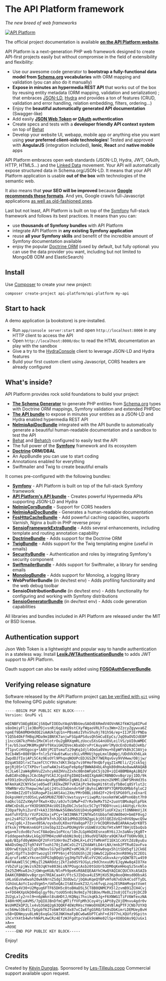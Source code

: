 The API Platform framework
==========================

*The new breed of web frameworks*

[![API Platform](https://api-platform.com/images/api-platform-logo.27a08537.png)](https://api-platform.com)

The official project documentation is available **[on the API Platform website][31]**.

API Platform is a next-generation PHP web framework designed to create
API-first projects easily but without compromise in the field of extensibility and
flexibility:

* Use our awesome code generator to **bootstrap a fully-functional data model from
  [Schema.org][8] vocabularies** with ORM mapping and validation (you can also do
  it manually)
* **Expose in minutes an hypermedia REST API** that works out of the box by reusing
  entity metadata (ORM mapping, validation and serialization) ; that embraces [JSON-LD][1],
  [Hydra][2] and provides a ton of features (CRUD, validation and error handling,
  relation embedding, filters, ordering...)
* Enjoy the **beautiful automatically generated API documentation** (Swagger-like)
* Add easily **[JSON Web Token][25] or [OAuth][26] authentication**
* Create specs and tests with a **developer friendly API context system** on top
  of [Behat][10]
* Develop your website UI, webapp, mobile app or anything else you want using
  **your preferred client-side technologies**! Tested and approved with **AngularJS**
  (integration included), **Ionic**, **React** and **native mobile** apps

API Platform embraces open web standards (JSON-LD, Hydra, JWT, OAuth,
HTTP, HTML5...) and the [Linked Data][27] movement. Your API will automatically
expose structured data in Schema.org/JSON-LD. It means that your API Platform application
is usable **out of the box** with technologies of the semantic
web.

It also means that **your SEO will be improved** because **[Google recommends these
formats][28]**.
And yes, Google crawls full-Javascript applications [as well as old-fashioned ones][29].

Last but not least, API Platform is built on top of the [Symfony][5]
full-stack framework and follows its best practices. It means than you can:

* use **thousands of Symfony bundles** with API Platform
* integrate API Platform in **any existing Symfony application**
* reuse **all your Symfony skills** and benefit of the incredible
  amount of Symfony documentation available
* enjoy the popular [Doctrine ORM][6] (used by default, but fully optional: you can
  use the data provider you want, including but not limited to MongoDB ODM and ElasticSearch)

Install
-------

Use [Composer][3] to create your new project:

    composer create-project api-platform/api-platform my-api

Start to hack
-------------

A demo application (a bookstore) is pre-installed.

* Run `app/console server:start` and open `http://localhost:8000` in any
  HTTP client to access the API
* Open `http://localhost:8000/doc` to read the HTML documentation an play
  with the sandbox
* Give a try to the [HydraConsole][4] client to leverage JSON-LD and Hydra
  features
* Build your first custom client using Javascript, CORS headers are already
  configured

What's inside?
--------------

API Platform provides rock solid foundations to build your project:

* [**The Schema Generator**][7] to generate PHP entities from [Schema.org][8] types with
Doctrine ORM mappings, Symfony validation and extended PHPDoc
* [**The API bundle**][9] to expose in minutes your entities as a JSON-LD and
 Hydra enabled hypermedia REST API
* [**NelmioApiDocBundle**][24] integrated with the API bundle to
automatically generate a beautiful human-readable documentation and a
sandbox to test the API
* [Behat][10] and [Behatch][11] configured to easily test the API
* The full power of the [**Symfony**][5] framework and its ecosystem
* **[Doctrine][6] ORM/DBAL**
* An AppBundle you can use to start coding
* Annotations enabled for everything
* Swiftmailer and Twig to create beautiful emails

It comes pre-configured with the following bundles:

  * [**Symfony**][5] - API Platform is built on top of the full-stack
    Symfony framework
  * [**API Platform's API bundle**][9] - Creates powerful Hypermedia APIs supporting JSON-LD
    and Hydra
  * [**NelmioCorsBundle**][12] - Support for CORS headers
  * [**NelmioApiDocBundle**][24] - Generates a human-readable documentation
  * [**FosHttpCacheBundle**][13] - Add powerful caching capacities, supports Varnish,
    Nginx a built-in PHP reverse proxy
  * [**SensioFrameworkExtraBundle**][14] - Adds several enhancements, including
    template and routing annotation capability
  * [**DoctrineBundle**][15] - Adds support for the Doctrine ORM
  * [**TwigBundle**][16] - Adds support for the Twig templating engine (useful
    in emails)
  * [**SecurityBundle**][17] - Authentication and roles by integrating Symfony's
    security component
  * [**SwiftmailerBundle**][18] - Adds support for Swiftmailer, a library for sending
    emails
  * [**MonologBundle**][19] - Adds support for Monolog, a logging library
  * **WebProfilerBundle** (in dev/test env) - Adds profiling functionality and
    the web debug toolbar
  * **SensioDistributionBundle** (in dev/test env) - Adds functionality for configuring
    and working with Symfony distributions
  * [**SensioGeneratorBundle**][20] (in dev/test env) - Adds code generation capabilities

All libraries and bundles included in API Platform are released under
the MIT or BSD license.

Authentication support
----------------------

Json Web Token is a lightweight and popular way to handle authentication in a
stateless way. Install [**LexikJWTAuthenticationBundle**][21] to adds JWT support
to API Platform.

Oauth support can also be easily added using [**FOSOAuthServerBundle**][22].

Verifying release signature
---------------------------

Software released by the API Platform project [can be verified with `git`](https://git-scm.com/book/tr/v2/Git-Tools-Signing-Your-Work#Verifying-Tags)
using the following GPG public signature:

```
-----BEGIN PGP PUBLIC KEY BLOCK-----
Version: GnuPG v1

mQINBFV3AEgBEACjS6QwFIOEOuYAqUVBbUeuSAOdE6RmdV4OVnN62fkW2Sp8IPud
s8oOmiyFlj1e3BoPDjvsnRj6qplHQ9stCXyfWgaoVRLhTcu3Wm+2ZzcyZgywva6Z
npmEf9DA0MOH9dOE2sAAUktqU1n+PBsm6zIVhv5hu9j781h56/ep+IIJPJErPNDa
Y1Q5b4OkFfHBqiMDa9m1BNtK7anjwFSGpAPSdusQh5mCuEEpCs/JqQ9aOVDJdEBP
j1nccGN7kzPHdvIMxCHlotrOu2gBRXqmRLzUocu5XsG4nUOVLeilVS/pUI0uWMDC
fje/b5JaaCMK8MxgNFVf9XaiGH2QVecAbabDrxPrCAuyaHrlMyUcEnDz0aDJeKb/
fT1pvCcHVGgocg+lA8VjPCQTsmaTz29qKq1djl4OoGa0Vmu+hEpWFVkBk3C3AVjo
9zCb4W5+080YQ6+fnlz5zY4u6twKucs9iLvRMHUjhppLmxlBqWpj/UDdVkXh6Lak
ZwpdDJTIojAPi5C4z9EsOYl9PhqxqNOUPcEDJGSZKf7WERqvGvy9VVHww/O8jjw/
D2qaK5EDlrxCTazmfCtCY9Vx7dKt3kGp7vi9FHof9nQbfyqyZ1xMEli/ZjCsk5qj
gejRj0S+lCTXPOvrluoFwAWJs4SapFe6p6gfBWWA84bL4hgk80dHoAo8wwARAQAB
tCJLw6l2aW4gRHVuZ2xhcyA8ZHVuZ2xhc0BnbWFpbC5jb20+iQI4BBMBAgAiBQJV
dwBIAhsDBgsJCAcDAgYVCAIJCgsEFgIDAQIeAQIXgAAKCRBNBOvvBqrzpj1DD/9k
efO91zOnzQVOxCoAex4puMyp9N0GnIqNHLExAl13epvzmzn2kMMliDWFSMnHd35s
NFAmXaKZCNYkSeje05wdTiKEkwZRF7vKIAjPc9e9agHit6tsEyfbBeCq8SYlut2c
YRWRNrvOz7hmpwcHwlpGj24tu33abondvtmFjByhsLWNY8PY7QRPDUOMbbfgloC2
JO+H8mIZzDTsSGRogwP2aiAKS4ai2Xm/PMrD0BLi08d2F+29rESPG69fLzxEnarE
DokpsHmYztdOSxLyw6SMU8Z7DB7cVwstuyy+riiwpMz/oxxkmYWCwBPnn6Bst7h9
haQkclGZZvXWyhFfKwX+XDz/a9JvTcbMwP+d7rRx9eMxTSZ+2uoVtBMxAqdlpFbk
4RWCnDs8LorYH3DSN9IR4cUOSI8yDbCJsSe3ic5C7gtT9DDYcuxii44UtgLrXcXn
ZJOpaf9yhiZurd7+kA3J3bhNwk5G8Wa5UUiD4s6gHHD5FioUFX2aitlONNHmVjJX
ma4fuhYQtb/rVzP242GxjxPCy+lW33NNk7T2NfKw5tGbbafmEUWd0eU+bmEF0vgJ
gni2s4FG2lXrHTpdkOFkfnhJQCkD1dMhD2D5NZgpLbjO5lQEZdzQ2n0VG9pwcQSw
/rwqlg6L+J3swvd8SA/oyxbuOLKOxoYUa8qaP7ZrJrkCDQRVdwBIARAAzwQrKBT5
8TkskjYPNnKnn6GFtiVe5bp32ZxuPDUHgV9rzGbWEVzCNzfHtxhMf78HjUIboQsb
wga+m7cdvd0z7vxCf8AoQeu1oPXco/lOnJLGpHkDXEsnxoRY6iJJn3aNkvjKgBT+
FsddepeehdAvLkGgJOTM04zoNFebbNi9oQji99udVQTADbra9QK7AxFTUOHv9DL1
ap8/BIpfd0yWUHnQF2VFnYSXHr0oZTxDHLK+LdY2fmMnHfI1EK1CcKVtZdzByuEu
WA4DsOmpZIfq974VFTxoh170jZuHCxOiZY1ZXdAWtLD4rLNX/mnb2PTRu02avFva
UD9rwEtUpk32lqh7NOxvlG7pd7pUMZ+oMCHkJFi+QHVw0ogx5h1tSDd5qf12Ck6E
2g4CrEpTTs3nDYtwozgSlYPPY6nj4TGSOGShj2EjGWw5C2pDne3nnR896y3C2EOi
ALqrufieNCxYkcen3XPG3qBQqU/yg3HpTUTvNloYV26CuGkvxAzryGQW7B7Lw459
84FHAaWIl5CjM6yZl2NAROdzjZkf2a0dSY9JGyLz9dChnxuUM/EJqyWw8q4IO7Xe
rVbZsFipjWvzs9Z0JqKYe803misN7POugcAsbz0tGUUrb3DM0qKeHHoqSz5nxNlo
Ze25ZHMsw8JnJjGWngeKUA/NlnPh9peKvR8AEQEAAYkCHwQYAQIACQUCVXcASAIb
DAAKCRBNBOvvBqrzpn7REACaa4Y/FtcSJIbQxa4LE5MjKU53Kp0ooQHmsd0ObsAS
uHLoGEuVw6wah20wk6NrnZSdgl3UdUw1/jbQAuKqeQYBPvHfoN7xEUk4CsdfTyDL
lGhUoLAoYcIazdVgm5+/Ud5eQAcItAEXxekZ32/Ln6fvqLzogJESM4mMvgxtVomt
dwsE9y4V30+U2Mguq6FTF65DH5c8toBHaD5L5CT8B0QNMCPX5l2zvmB91ZCH4Cvj
s+FDO4KXpUkD04bqlgyf0s/toUO5n0i9o9mIy701BUe/Me0L23s8jOITxi9jDCZ0
ZU2gLxly2rnl9+n6pWknl8sAHDtJ/KQNqi7hxikqKbJg+F6XNWG1TiFV6WfexzNA
I48HrKMjoAVMS/7pQIOJBnDfmCgMTifYVFpMh3Coy4tyiAPt8yZXjEMnvu4gdr0v
WsUHMZkQP2Llx4vb3GAQ2g63QQKF4EWzRHscYmWoOX6DR24VBlAqPTFJCNb7UYXQ
nc56HwlOb4lLTpGpbT62TobWfXOldx87xCIwEfgGSRO/5X9sDbKimrLDEMUeyBvH
u5B+QDNmyyu8LmNj6xqGaJS8JNKVmaFpBCw6w6bPTCahF+dJ977nLXQUfz9Spitn
ihCxYX4tb4whrhNkPLmwCRz4EfzWJFgdtpcVaEk9oWHe02lSp+XO8bOAs9QJuGx1
xA==
=RO9E
-----END PGP PUBLIC KEY BLOCK-----
```

Enjoy!

Credits
-------

Created by [Kévin Dunglas][23]. Sponsored by [Les-Tilleuls.coop][30]
Commercial support available upon request.

[1]:  http://json-ld.org
[2]:  http://hydra-cg.com
[3]:  https://getcomposer.org
[4]:  http://www.hydra-cg.com/
[5]:  https://symfony.com
[6]:  http://www.doctrine-project.org
[7]:  https://api-platform.com/doc/1.0/schema-generator/
[8]:  http://schema.org
[9]:  https://api-platform.com/doc/1.0/api-bundle/
[10]: https://behat.readthedocs.org
[11]: https://github.com/Behatch/contexts
[12]: https://github.com/nelmio/NelmioCorsBundle
[13]: https://foshttpcachebundle.readthedocs.org
[14]: https://symfony.com/doc/current/bundles/SensioFrameworkExtraBundle/index.html
[15]: https://symfony.com/doc/current/book/doctrine.html
[16]: https://symfony.com/doc/current/book/templating.html
[17]: https://symfony.com/doc/current/book/security.html
[18]: https://symfony.com/doc/current/cookbook/email.html
[19]: https://symfony.com/doc/current/cookbook/logging/monolog.html
[20]: https://symfony.com/doc/current/bundles/SensioGeneratorBundle/index.html
[21]: https://github.com/lexik/LexikJWTAuthenticationBundle
[22]: https://github.com/FriendsOfSymfony/FOSOAuthServerBundle
[23]: https://dunglas.fr
[24]: https://github.com/nelmio/NelmioApiDocBundle
[25]: http://jwt.io/
[26]: http://oauth.net/
[27]: https://en.wikipedia.org/wiki/Linked_data
[28]: https://developers.google.com/structured-data/
[29]: http://searchengineland.com/tested-googlebot-crawls-javascript-heres-learned-220157
[30]: https://les-tilleuls.coop
[31]: https://api-platform.com

